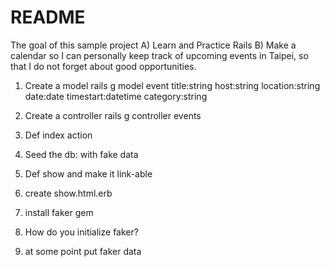 # README

The goal of this sample project
A) Learn and Practice Rails
B) Make a calendar so I can personally keep track of upcoming events in Taipei, so that I do not forget about good opportunities.

1. Create a model
    rails g model event title:string host:string location:string date:date timestart:datetime category:string

2. Create a controller
    rails g controller events

3. Def index action
4. Seed the db: with fake data
5. Def show and make it link-able
6. create show.html.erb
7. install faker gem
8. How do you initialize faker?

10. at some point put faker data
